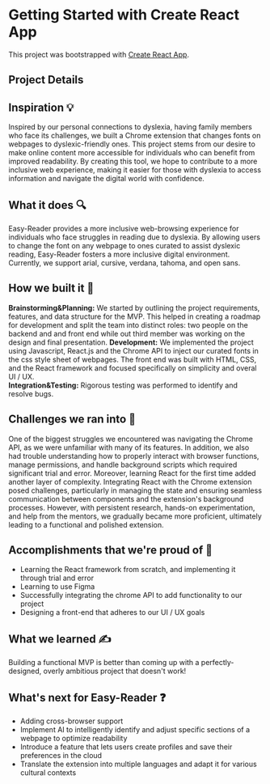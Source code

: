 # Getting Started with Create React App

This project was bootstrapped with [Create React App](https://github.com/facebook/create-react-app).

## Project Details

## Inspiration 💡
Inspired by our personal connections to dyslexia, having family members who face its challenges, we built a Chrome extension that changes fonts on webpages to dyslexic-friendly ones. This project stems from our desire to make online content more accessible for individuals who can benefit from improved readability. By creating this tool, we hope to contribute to a more inclusive web experience, making it easier for those with dyslexia to access information and navigate the digital world with confidence.

## What it does 🔍
Easy-Reader provides a more inclusive web-browsing experience for individuals who face struggles in reading due to dyslexia. By allowing users to change the font on any webpage to ones curated to assist dyslexic reading, Easy-Reader fosters a more inclusive digital environment. Currently, we support arial, cursive, verdana, tahoma, and open sans. 

## How we built it 🦾
**Brainstorming&Planning:** We started by outlining the project requirements, features, and data structure for the MVP. This helped in creating a roadmap for development and split the team into distinct roles: two people on the backend and and front end while out third member was working on the design and final presentation.
**Development:** We implemented the project using Javascript, React.js and the Chrome API to inject our curated fonts in the css style sheet of webpages. The front end was built with HTML, CSS, and the React framework and focused specifically on simplicity and overal UI / UX.  
**Integration&Testing:** Rigorous testing was performed to identify and resolve bugs. 

## Challenges we ran into 🧠
One of the biggest struggles we encountered was navigating the Chrome API, as we were unfamiliar with many of its features. In addition, we also had trouble understanding how to properly interact with browser functions, manage permissions, and handle background scripts which required significant trial and error. Moreover, learning React for the first time added another layer of complexity. Integrating React with the Chrome extension posed challenges, particularly in managing the state and ensuring seamless communication between components and the extension's background processes. However, with persistent research, hands-on experimentation, and help from the mentors, we gradually became more proficient, ultimately leading to a functional and polished extension.


## Accomplishments that we're proud of 🌟
* Learning the React framework from scratch, and implementing it through trial and error
* Learning to use Figma
* Successfully integrating the chrome API to add functionality to our project
* Designing a front-end that adheres to our UI / UX goals
## What we learned ✍️
Building a functional MVP is better than coming up with a perfectly-designed, overly ambitious project that doesn't work!

## What's next for Easy-Reader ❓
* Adding cross-browser support
* Implement AI to intelligently identify and adjust specific sections of a webpage to optimize readability
* Introduce a feature that lets users create profiles and save their preferences in the cloud
* Translate the extension into multiple languages and adapt it for various cultural contexts
